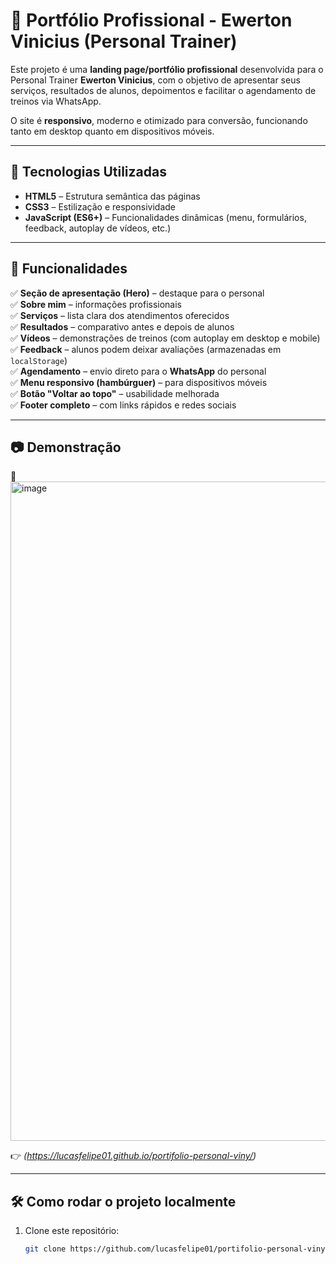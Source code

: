 # 💪 Portfólio Profissional - Ewerton Vinicius (Personal Trainer)

Este projeto é uma **landing page/portfólio profissional** desenvolvida para o Personal Trainer **Ewerton Vinicius**, com o objetivo de apresentar seus serviços, resultados de alunos, depoimentos e facilitar o agendamento de treinos via WhatsApp.  

O site é **responsivo**, moderno e otimizado para conversão, funcionando tanto em desktop quanto em dispositivos móveis.  

---

## 🚀 Tecnologias Utilizadas
- **HTML5** – Estrutura semântica das páginas  
- **CSS3** – Estilização e responsividade  
- **JavaScript (ES6+)** – Funcionalidades dinâmicas (menu, formulários, feedback, autoplay de vídeos, etc.)  


---

## 📌 Funcionalidades
✅ **Seção de apresentação (Hero)** – destaque para o personal  
✅ **Sobre mim** – informações profissionais  
✅ **Serviços** – lista clara dos atendimentos oferecidos  
✅ **Resultados** – comparativo antes e depois de alunos  
✅ **Vídeos** – demonstrações de treinos (com autoplay em desktop e mobile)  
✅ **Feedback** – alunos podem deixar avaliações (armazenadas em `localStorage`)  
✅ **Agendamento** – envio direto para o **WhatsApp** do personal  
✅ **Menu responsivo (hambúrguer)** – para dispositivos móveis  
✅ **Botão "Voltar ao topo"** – usabilidade melhorada  
✅ **Footer completo** – com links rápidos e redes sociais  

---

## 📷 Demonstração
🔗 <img width="1916" height="1055" alt="image" src="https://github.com/user-attachments/assets/d7e45003-96ff-4d24-99ed-6faf50281afe" />


👉 *(https://lucasfelipe01.github.io/portifolio-personal-viny/)*  

---

## 🛠️ Como rodar o projeto localmente
1. Clone este repositório:
   ```bash
   git clone https://github.com/lucasfelipe01/portifolio-personal-viny.git
